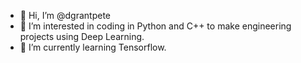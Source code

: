 - 👋 Hi, I’m @dgrantpete
- 👀 I’m interested in coding in Python and C++ to make engineering projects using Deep Learning.
- 🌱 I’m currently learning Tensorflow.

<!---
dgrantpete/dgrantpete is a ✨ special ✨ repository because its `README.md` (this file) appears on your GitHub profile.
You can click the Preview link to take a look at your changes.
--->
